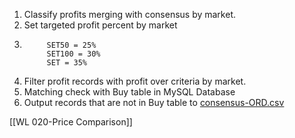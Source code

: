 1. Classify profits merging with consensus by market.
2. Set targeted profit percent by market
3. 
			SET50 = 25%
			SET100 = 30%
			SET = 35%
			
 4. Filter profit records with profit over criteria by market.
 5. Matching check with Buy table in MySQL Database
 6. Output records that are not in Buy table to [consensus-ORD.csv](https://github.com/santimcs/A7/blob/main/Data/consensus-ORD.csv)


[[WL 020-Price Comparison]]




		
		